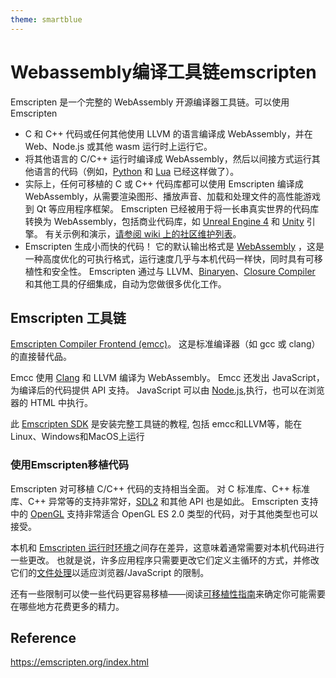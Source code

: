 ```yaml
---
theme: smartblue
---
```

# Webassembly编译工具链emscripten



Emscripten 是一个完整的 WebAssembly 开源编译器工具链。可以使用 Emscripten

- C 和 C++ 代码或任何其他使用 LLVM 的语言编译成 WebAssembly，并在 Web、Node.js 或其他 wasm 运行时上运行它。
- 将其他语言的 C/C++ 运行时编译成 WebAssembly，然后以间接方式运行其他语言的代码（例如，[Python](https://github.com/iodide-project/pyodide) 和 [Lua](https://daurnimator.github.io/lua.vm.js/lua.vm.js.html) 已经这样做了）。
- 实际上，任何可移植的 C 或 C++ 代码库都可以使用 Emscripten 编译成 WebAssembly，从需要渲染图形、播放声音、加载和处理文件的高性能游戏到 Qt 等应用程序框架。 Emscripten 已经被用于将一长串真实世界的代码库转换为 WebAssembly，包括商业代码库，如 [Unreal Engine 4](https://blog.mozilla.org/blog/2014/03/12/mozilla-and-epic-preview-unreal-engine-4-running-in-firefox/) 和 [Unity](https://blogs.unity3d.com/2018/08/15/webassembly-is-here/) 引擎。 有关示例和演示，[请参阅 wiki 上的社区维护列表](https://github.com/emscripten-core/emscripten/wiki/Porting-Examples-and-Demos)。
- Emscripten 生成小而快的代码！ 它的默认输出格式是 [WebAssembly](http://webassembly.org/) ，这是一种高度优化的可执行格式，运行速度几乎与本机代码一样快，同时具有可移植性和安全性。 Emscripten 通过与 LLVM、[Binaryen](https://github.com/WebAssembly/binaryen)、[Closure Compiler](https://developers.google.com/closure/compiler) 和其他工具的仔细集成，自动为您做很多优化工作。



## Emscripten 工具链

[Emscripten Compiler Frontend (emcc)](https://emscripten.org/docs/tools_reference/emcc.html#emccdoc)。 这是标准编译器（如 gcc 或 clang）的直接替代品。

Emcc 使用 [Clang](https://emscripten.org/docs/site/glossary.html#term-clang) 和 LLVM 编译为 WebAssembly。 Emcc 还发出 JavaScript，为编译后的代码提供 API 支持。 JavaScript 可以由 [Node.js](https://emscripten.org/docs/site/glossary.html#term-node-js),执行，也可以在浏览器的 HTML 中执行。



此 [Emscripten SDK](https://emscripten.org/docs/getting_started/downloads.html#sdk-download-and-install) 是安装完整工具链的教程, 包括 emcc和LLVM等，能在Linux、Windows和MacOS上运行



### 使用Emscripten移植代码

Emscripten 对可移植 C/C++ 代码的支持相当全面。 对 C 标准库、C++ 标准库、C++ 异常等的支持非常好，[SDL2](https://www.libsdl.org/) 和其他 API 也是如此。 Emscripten 支持中的 [OpenGL](https://emscripten.org/docs/porting/multimedia_and_graphics/OpenGL-support.html#opengl-support) 支持非常适合 OpenGL ES 2.0 类型的代码，对于其他类型也可以接受。



本机和 [Emscripten 运行时环境](https://emscripten.org/docs/porting/emscripten-runtime-environment.html#emscripten-runtime-environment)之间存在差异，这意味着通常需要对本机代码进行一些更改。 也就是说，许多应用程序只需要更改它们定义主循环的方式，并修改它们的[文件处理](https://emscripten.org/docs/porting/files/file_systems_overview.html#file-system-overview)以适应浏览器/JavaScript 的限制。



还有一些限制可以使一些代码更容易移植——阅读[可移植性指南](https://emscripten.org/docs/porting/guidelines/portability_guidelines.html#code-portability-guidelines)来确定你可能需要在哪些地方花费更多的精力。

## Reference

https://emscripten.org/index.html

